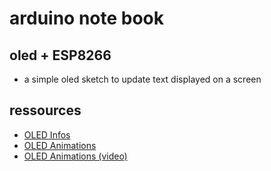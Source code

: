 # arduino note book

## oled + ESP8266
* a simple oled sketch to update text displayed on a screen

## ressources
* [OLED Infos](https://randomnerdtutorials.com/guide-for-oled-display-with-arduino/)
* [OLED Animations](https://animator.wokwi.com/)
* [OLED Animations (video)](https://www.youtube.com/watch?v=o3PhC_VJdXo&t=448s)
